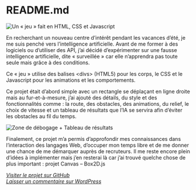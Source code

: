 # README.md

![Un &#xAB; jeu &#xBB; fait en HTML, CSS et Javascript](https://mondesirm.files.wordpress.com/2019/08/aitest-1.png)

En recherchant un nouveau centre d’intérêt pendant les vacances d’été, je me suis penché vers l’intelligence artificielle. Avant de me former à des logiciels ou d’utiliser des API, j’ai décidé d’expérimenter sur une fausse intelligence artificielle, dite « surveillée » car elle n’apprendra pas toute seule mais grâce à des conditions.

Ce « jeu » utilise des balises &lt;divs&gt; \(HTML5\) pour les corps, le CSS et le Javascript pour les animations et les comportements.

Ce projet était d’abord simple avec un rectangle se déplaçant en ligne droite mais au fur-et-à-mesure, j’ai ajouté des détails, du style et des fonctionnalités comme : la route, des obstacles, des animations, du relief, le choix de vitesse et un tableau de résultats que l’IA se servira afin d’éviter les obstacles au fil du temps.

![Zone de d&#xE9;bogage + Tableau de r&#xE9;sultats](https://mondesirm.files.wordpress.com/2019/08/aitest2.png)

Finalement, ce projet m’a permis d’approfondir mes connaissances dans l’interaction des langages Web, d’occuper mon temps libre et de me donner une chance de me démarquer auprès de recruteurs. Il me reste encore plein d’idées à implémenter mais j’en resterai là car j’ai trouvé quelche chose de plus important : projet Canvas – Box2D.js

[_Visiter le projet sur GitHub_](https://github.com/mondesirm/ai-car-game/)  
[_Laisser un commentaire sur WordPress_](https://mondesirm.wordpress.com/portfolio/ai-car-game/#respond)



